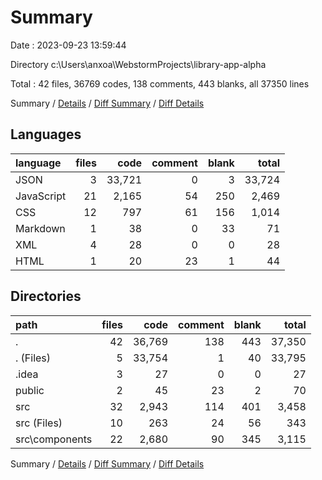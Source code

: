# Summary

Date : 2023-09-23 13:59:44

Directory c:\\Users\\anxoa\\WebstormProjects\\library-app-alpha

Total : 42 files,  36769 codes, 138 comments, 443 blanks, all 37350 lines

Summary / [Details](details.md) / [Diff Summary](diff.md) / [Diff Details](diff-details.md)

## Languages
| language | files | code | comment | blank | total |
| :--- | ---: | ---: | ---: | ---: | ---: |
| JSON | 3 | 33,721 | 0 | 3 | 33,724 |
| JavaScript | 21 | 2,165 | 54 | 250 | 2,469 |
| CSS | 12 | 797 | 61 | 156 | 1,014 |
| Markdown | 1 | 38 | 0 | 33 | 71 |
| XML | 4 | 28 | 0 | 0 | 28 |
| HTML | 1 | 20 | 23 | 1 | 44 |

## Directories
| path | files | code | comment | blank | total |
| :--- | ---: | ---: | ---: | ---: | ---: |
| . | 42 | 36,769 | 138 | 443 | 37,350 |
| . (Files) | 5 | 33,754 | 1 | 40 | 33,795 |
| .idea | 3 | 27 | 0 | 0 | 27 |
| public | 2 | 45 | 23 | 2 | 70 |
| src | 32 | 2,943 | 114 | 401 | 3,458 |
| src (Files) | 10 | 263 | 24 | 56 | 343 |
| src\\components | 22 | 2,680 | 90 | 345 | 3,115 |

Summary / [Details](details.md) / [Diff Summary](diff.md) / [Diff Details](diff-details.md)